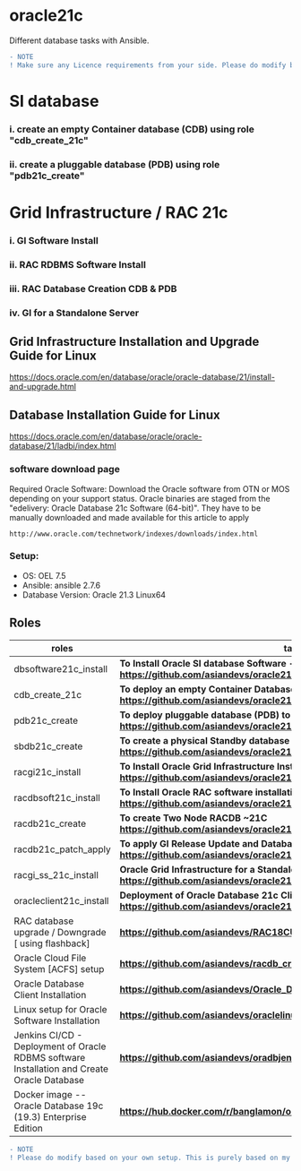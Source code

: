 # oracle21c
Different database tasks with Ansible. 

```diff
- NOTE
! Make sure any Licence requirements from your side. Please do modify based on your own setup. This is purely based on my own lab setup. You can ask me any questions in relate to these playbooks - if you fork and modify to merge - let me know.
```

# SI database
### i. create an empty Container database (CDB) using role "cdb_create_21c"
### ii. create a pluggable database (PDB) using role "pdb21c_create"

# Grid Infrastructure / RAC 21c 
### i. GI Software Install
### ii. RAC RDBMS Software Install
### iii. RAC Database Creation CDB & PDB
### iv. GI for a Standalone Server

## Grid Infrastructure Installation and Upgrade Guide for Linux
https://docs.oracle.com/en/database/oracle/oracle-database/21/install-and-upgrade.html

## Database Installation Guide for Linux
https://docs.oracle.com/en/database/oracle/oracle-database/21/ladbi/index.html

### software download page
Required Oracle Software: Download the Oracle software from OTN or MOS depending on your support status. Oracle binaries are staged from the "edelivery: Oracle Database 21c Software (64-bit)". They have to be manually downloaded and made available for this article to apply 
```
http://www.oracle.com/technetwork/indexes/downloads/index.html
```
### Setup:
 * OS: OEL 7.5 
 * Ansible: ansible 2.7.6
 * Database Version: Oracle 21.3 Linux64

## Roles

roles                  | tasks
---------------------- | ----------------------------------------------------------------------
dbsoftware21c_install |  **To Install Oracle SI database Software - multiple servers at a time https://github.com/asiandevs/oracle21c/tree/main/roles/dbsoftware21c_install**
cdb_create_21c       |  **To deploy an empty Container Database (CDB) https://github.com/asiandevs/oracle21c/tree/main/roles/cdb_create_21c**
pdb21c_create        |  **To deploy pluggable database (PDB) to an existing CDB https://github.com/asiandevs/oracle21c/tree/main/roles/pdb21c_create**
sbdb21c_create       |  **To create a physical Standby database and setup Data Guard Broker https://github.com/asiandevs/oracle21c/tree/main/roles/sbdb21c_create**
racgi21c_install     |  **To Install Oracle Grid Infrastructure Installation https://github.com/asiandevs/oracle21c/tree/main/roles/racgi21c_install**
racdbsoft21c_install |  **To Install Oracle RAC software installation https://github.com/asiandevs/oracle21c/tree/main/roles/racdbsoft21c_install**
racdb21c_create      |  **To create Two Node RACDB ~21C https://github.com/asiandevs/oracle21c/tree/main/roles/racdb21c_create**
racdb21c_patch_apply |  **To apply GI Release Update and Database Release Update ~21C October 2021 https://github.com/asiandevs/oracle21c/tree/main/roles/racdb21c_patch_apply**
racgi_ss_21c_install |  **Oracle Grid Infrastructure for a Standalone Server https://github.com/asiandevs/oracle21c/tree/main/roles/racgi_ss_21c_install**
oracleclient21c_install| **Deployment of Oracle Database 21c Client for Linux x86–64 https://github.com/asiandevs/oracle21c/tree/main/roles/oracleclient21c_install** 
RAC database upgrade / Downgrade [ using flashback] | **https://github.com/asiandevs/RAC18CUpgradeDowngrade**
Oracle Cloud File System [ACFS] setup | **https://github.com/asiandevs/racdb_createacfs**
Oracle Database Client Installation | **https://github.com/asiandevs/Oracle_Database_Client_Installation**
Linux setup for Oracle Software Installation | **https://github.com/asiandevs/oraclelinuxsetup**
Jenkins CI/CD - Deployment of Oracle RDBMS software Installation and Create Oracle Database | **https://github.com/asiandevs/oradbjenkins**
Docker image -- Oracle Database 19c (19.3) Enterprise Edition | **https://hub.docker.com/r/banglamon/oracle193db**

```diff
- NOTE
! Please do modify based on your own setup. This is purely based on my own lab setup.
```
